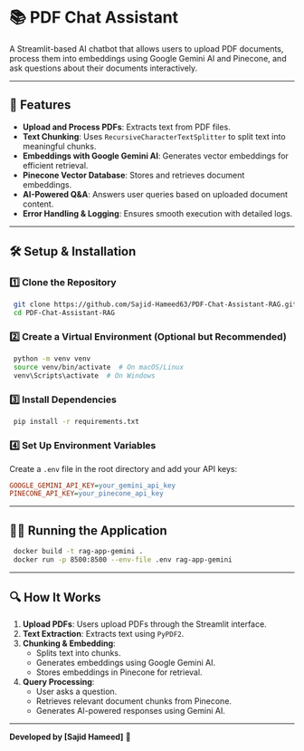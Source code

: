 # 📚 PDF Chat Assistant

A Streamlit-based AI chatbot that allows users to upload PDF documents, process them into embeddings using Google Gemini AI and Pinecone, and ask questions about their documents interactively.

---

## 🚀 Features
- **Upload and Process PDFs**: Extracts text from PDF files.
- **Text Chunking**: Uses `RecursiveCharacterTextSplitter` to split text into meaningful chunks.
- **Embeddings with Google Gemini AI**: Generates vector embeddings for efficient retrieval.
- **Pinecone Vector Database**: Stores and retrieves document embeddings.
- **AI-Powered Q&A**: Answers user queries based on uploaded document content.
- **Error Handling & Logging**: Ensures smooth execution with detailed logs.

---

## 🛠️ Setup & Installation

### 1️⃣ Clone the Repository
```sh
 git clone https://github.com/Sajid-Hameed63/PDF-Chat-Assistant-RAG.git
 cd PDF-Chat-Assistant-RAG
```

### 2️⃣ Create a Virtual Environment (Optional but Recommended)
```sh
 python -m venv venv
 source venv/bin/activate  # On macOS/Linux
 venv\Scripts\activate  # On Windows
```

### 3️⃣ Install Dependencies
```sh
 pip install -r requirements.txt
```

### 4️⃣ Set Up Environment Variables
Create a `.env` file in the root directory and add your API keys:
```ini
GOOGLE_GEMINI_API_KEY=your_gemini_api_key
PINECONE_API_KEY=your_pinecone_api_key
```

---

## 🏃‍♂️ Running the Application
```sh
 docker build -t rag-app-gemini .
 docker run -p 8500:8500 --env-file .env rag-app-gemini
```

---

## 🔍 How It Works
1. **Upload PDFs**: Users upload PDFs through the Streamlit interface.
2. **Text Extraction**: Extracts text using `PyPDF2`.
3. **Chunking & Embedding**:
   - Splits text into chunks.
   - Generates embeddings using Google Gemini AI.
   - Stores embeddings in Pinecone for retrieval.
4. **Query Processing**:
   - User asks a question.
   - Retrieves relevant document chunks from Pinecone.
   - Generates AI-powered responses using Gemini AI.

---

**Developed by [Sajid Hameed]** 🚀
